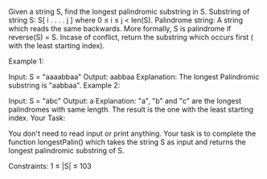 Given a string S, find the longest palindromic substring in S. Substring of string S: S[ i . . . . j ] where 0 ≤ i ≤ j < len(S). Palindrome string: A string which reads the same backwards. More formally, S is palindrome if reverse(S) = S. Incase of conflict, return the substring which occurs first ( with the least starting index).

Example 1:

Input:
S = "aaaabbaa"
Output: aabbaa
Explanation: The longest Palindromic
substring is "aabbaa".
Example 2:

Input: 
S = "abc"
Output: a
Explanation: "a", "b" and "c" are the 
longest palindromes with same length.
The result is the one with the least
starting index.
Your Task:

You don't need to read input or print anything. Your task is to complete the function longestPalin() which takes the string S as input and returns the longest palindromic substring of S.

Constraints: 1 ≤ |S| ≤ 103
